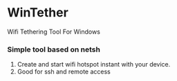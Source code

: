# WinTether
Wifi Tethering Tool For Windows 

### Simple tool based on netsh
1. Create and start wifi hotspot instant with your device.
2. Good for ssh and remote access
